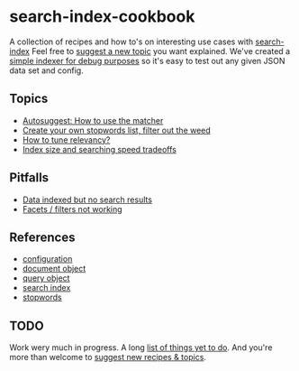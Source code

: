 # search-index-cookbook
A collection of recipes and how to's on interesting use cases with [search-index](https://github.com/fergiemcdowall/search-index)
Feel free to [suggest a new topic](https://github.com/eklem/search-index-cookbook/issues/new) you want explained. We've created a [simple indexer for debug purposes](/eklem/search-index-indexer) so it's easy to test out any given JSON data set and config.

## Topics

- [Autosuggest: How to use the matcher](/doc/topics/autosuggest.md)
- [Create your own stopwords list, filter out the weed](/doc/topics/stopwords-filtering-away-garbage.md)
- [How to tune relevancy?](/doc/topics/field-weighting.md)
- [Index size and searching speed tradeoffs](/doc/topics/size-speed-tradeoffs.md)

## Pitfalls

- [Data indexed but no search results](/doc/topics/pitfalls.md#data-indexed-but-no-search-results)
- [Facets / filters not working](/doc/topics/pitfalls.md#facets--filters-not-working)

## References

- [configuration](/doc/reference/configuration.md)
- [document object](/doc/reference/document-object.md)
- [query object](/doc/reference/query-object.md)
- [search index](/doc/reference/search-index.md)
- [stopwords](/doc/reference/stopwords.md)



## TODO
Work wery much in progress. A long [list of things yet to do](https://github.com/eklem/search-index-cookbook/issues). And you're more than welcome to [suggest new recipes & topics](https://github.com/eklem/search-index-cookbook/issues/new).

